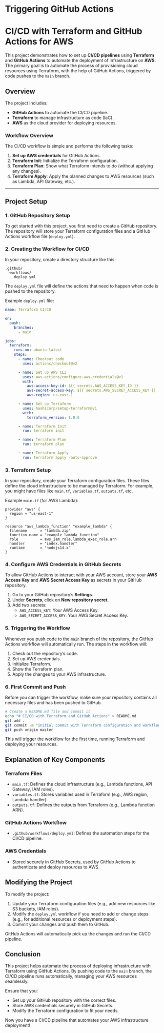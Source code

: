 # Triggering GitHub Actions

# CI/CD with Terraform and GitHub Actions for AWS

This project demonstrates how to set up **CI/CD pipelines** using **Terraform** and **GitHub Actions** to automate the deployment of infrastructure on **AWS**. The primary goal is to automate the process of provisioning cloud resources using Terraform, with the help of GitHub Actions, triggered by code pushes to the `main` branch.

## Overview

The project includes:
- **GitHub Actions** to automate the CI/CD pipeline.
- **Terraform** to manage infrastructure as code (IaC).
- **AWS** as the cloud provider for deploying resources.

### Workflow Overview

The CI/CD workflow is simple and performs the following tasks:
1. **Set up AWS credentials** for GitHub Actions.
2. **Terraform Init**: Initialize the Terraform configuration.
3. **Terraform Plan**: Show what Terraform intends to do (without applying any changes).
4. **Terraform Apply**: Apply the planned changes to AWS resources (such as Lambda, API Gateway, etc.).

---

## Project Setup

### 1. **GitHub Repository Setup**

To get started with this project, you first need to create a GitHub repository. The repository will store your Terraform configuration files and a GitHub Actions workflow file (`deploy.yml`).

### 2. **Creating the Workflow for CI/CD**

In your repository, create a directory structure like this:

```
.github/
  workflows/
    deploy.yml
```

The `deploy.yml` file will define the actions that need to happen when code is pushed to the repository.

Example `deploy.yml` file:
```yaml
name: Terraform CI/CD

on:
  push:
    branches:
      - main

jobs:
  terraform:
    runs-on: ubuntu-latest
    steps:
      - name: Checkout code
        uses: actions/checkout@v2

      - name: Set up AWS CLI
        uses: aws-actions/configure-aws-credentials@v1
        with:
          aws-access-key-id: ${{ secrets.AWS_ACCESS_KEY_ID }}
          aws-secret-access-key: ${{ secrets.AWS_SECRET_ACCESS_KEY }}
          aws-region: us-east-1

      - name: Set up Terraform
        uses: hashicorp/setup-terraform@v1
        with:
          terraform_version: 1.0.0

      - name: Terraform Init
        run: terraform init

      - name: Terraform Plan
        run: terraform plan

      - name: Terraform Apply
        run: terraform apply -auto-approve
```

### 3. **Terraform Setup**

In your repository, create your Terraform configuration files. These files define the cloud infrastructure to be managed by Terraform. For example, you might have files like `main.tf`, `variables.tf`, `outputs.tf`, etc.

Example `main.tf` (for AWS Lambda):
```hcl
provider "aws" {
  region = "us-east-1"
}

resource "aws_lambda_function" "example_lambda" {
  filename      = "lambda.zip"
  function_name = "example_lambda_function"
  role          = aws_iam_role.lambda_exec_role.arn
  handler       = "index.handler"
  runtime       = "nodejs14.x"
}
```

### 4. **Configure AWS Credentials in GitHub Secrets**

To allow GitHub Actions to interact with your AWS account, store your **AWS Access Key** and **AWS Secret Access Key** as secrets in your GitHub repository.

1. Go to your GitHub repository’s **Settings**.
2. Under **Secrets**, click on **New repository secret**.
3. Add two secrets:
   - `AWS_ACCESS_KEY`: Your AWS Access Key.
   - `AWS_SECRET_ACCESS_KEY`: Your AWS Secret Access Key.

### 5. **Triggering the Workflow**

Whenever you push code to the `main` branch of the repository, the GitHub Actions workflow will automatically run. The steps in the workflow will:
1. Check out the repository’s code.
2. Set up AWS credentials.
3. Initialize Terraform.
4. Show the Terraform plan.
5. Apply the changes to your AWS infrastructure.

### 6. **First Commit and Push**

Before you can trigger the workflow, make sure your repository contains all necessary files and has been pushed to GitHub.

```bash
# Create a README.md file and commit it
echo "# CI/CD with Terraform and GitHub Actions" > README.md
git add .
git commit -m "Initial commit with Terraform configuration and workflow"
git push origin master
```

This will trigger the workflow for the first time, running Terraform and deploying your resources.



## Explanation of Key Components

### Terraform Files

- `main.tf`: Defines the cloud infrastructure (e.g., Lambda functions, API Gateway, IAM roles).
- `variables.tf`: Stores variables used in Terraform (e.g., AWS region, Lambda handler).
- `outputs.tf`: Defines the outputs from Terraform (e.g., Lambda function ARN).

### GitHub Actions Workflow

- `.github/workflows/deploy.yml`: Defines the automation steps for the CI/CD pipeline.

### AWS Credentials

- Stored securely in GitHub Secrets, used by GitHub Actions to authenticate and deploy resources to AWS.



## Modifying the Project

To modify the project:
1. Update your Terraform configuration files (e.g., add new resources like S3 buckets, IAM roles).
2. Modify the `deploy.yml` workflow if you need to add or change steps (e.g., for additional resources or deployment steps).
3. Commit your changes and push them to GitHub.

GitHub Actions will automatically pick up the changes and run the CI/CD pipeline.


## Conclusion

This project helps automate the process of deploying infrastructure with Terraform using GitHub Actions. By pushing code to the `main` branch, the CI/CD pipeline runs automatically, managing your AWS resources seamlessly.

Ensure that you:
- Set up your GitHub repository with the correct files.
- Store AWS credentials securely in GitHub Secrets.
- Modify the Terraform configuration to fit your needs.

Now you have a CI/CD pipeline that automates your AWS infrastructure deployment!


